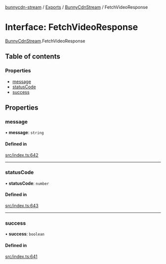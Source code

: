 [bunnycdn-stream](../README.md) / [Exports](../modules.md) / [BunnyCdnStream](../modules/BunnyCdnStream.md) / FetchVideoResponse

# Interface: FetchVideoResponse

[BunnyCdnStream](../modules/BunnyCdnStream.md).FetchVideoResponse

## Table of contents

### Properties

- [message](BunnyCdnStream.FetchVideoResponse.md#message)
- [statusCode](BunnyCdnStream.FetchVideoResponse.md#statuscode)
- [success](BunnyCdnStream.FetchVideoResponse.md#success)

## Properties

### message

• **message**: `string`

#### Defined in

[src/index.ts:642](https://github.com/dan-online/bunnycdn-stream/blob/316ffbe/src/index.ts#L642)

___

### statusCode

• **statusCode**: `number`

#### Defined in

[src/index.ts:643](https://github.com/dan-online/bunnycdn-stream/blob/316ffbe/src/index.ts#L643)

___

### success

• **success**: `boolean`

#### Defined in

[src/index.ts:641](https://github.com/dan-online/bunnycdn-stream/blob/316ffbe/src/index.ts#L641)
